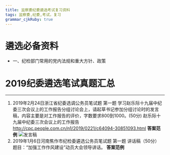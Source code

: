 ```yaml
---
title: 监察委纪委遴选考试复习资料
tags: 监察委,纪委,考试，复习
grammar_cjkRuby: true
---
```

# 遴选必备资料

 - 一、纪检部门常用的党内法规和重大方针、政策

# 2019纪委遴选笔试真题汇总
----------
 1. 2019年2月24日浙江省纪委选调公务员笔试题
第一题 学习赵乐际十九届中纪委三次会议上的工作报告分组讨论会上，请起草书记参加分组讨论时的发言稿，内容主要是对工作报告的评价，字数要求800到1000。(50分)
赵乐际十九届中纪委三次会议上的工作报告
http://cpc.people.com.cn/n1/2019/0221/c64094-30851093.html
**答案范例**
![发言稿](http://lx.gongxuanwang.com/d/file/content/2018/03/5aa618452c70b.jpg)
2. 2019年1月6日河南焦作市纪检委遴选公务员笔试题
第一题 讲话稿（50分）
题目：“加强工作作风建设”动员大会领导讲话。
**答案范例**




